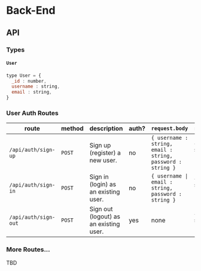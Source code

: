 # Back-End

## API

### Types

#### `User`

```js
type User = {
  _id : number,
  username : string,
  email : string,
}
```

### User Auth Routes

| route                | method | description                            | auth? | `request.body`                                             | `response.body`                                     | stage        |
|----------------------|--------|----------------------------------------|-------|------------------------------------------------------------|-----------------------------------------------------|--------------|
| `/api/auth/sign-up`  | `POST` | Sign up (register) a new user.         | no    | `{ username : string, email : string, password : string }` | `{ message : string, user : User, token : string }` | **required** |
| `/api/auth/sign-in`  | `POST` | Sign in (login) as an existing user.   | no    | `{ username \| email : string, password : string }`        | `{ message : string, user : User, token : string }` | **required** |
| `/api/auth/sign-out` | `POST` | Sign out (logout) as an existing user. | yes   | none                                                       | `{ message : string, user : User }`                 | stretch      |

### More Routes...

TBD
